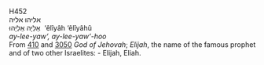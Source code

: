H452  
אליּהוּ אליּה  
אֵלִיָה אֵלִיָהוּ ‎ ‘êlı̂yâh ‘êlı̂yâhû  
*ay-lee-yaw‘,* *ay-lee-yaw‘-hoo*  
From [410](h0410) and [3050](h3050) *God* *of* *Jehovah*; *Elijah*, the
name of the famous prophet and of two other Israelites: - Elijah,
Eliah.  
